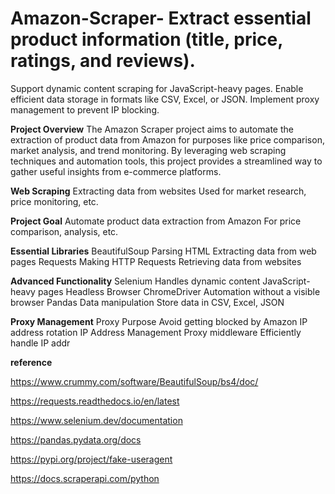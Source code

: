 # Amazon-Scraper- Extract essential product information (title, price, ratings, and reviews).
Support dynamic content scraping for JavaScript-heavy pages.
Enable efficient data storage in formats like CSV, Excel, or JSON.
Implement proxy management to prevent IP blocking.


**Project Overview**
The Amazon Scraper project aims to automate the extraction of product data from Amazon for purposes like price comparison, market analysis, and trend monitoring. By leveraging web scraping techniques and automation tools, this project provides a streamlined way to gather useful insights from e-commerce platforms.

**Web Scraping**
Extracting data from websites
Used for market research, price monitoring, etc.

**Project Goal**
Automate product data extraction from Amazon
For price comparison, analysis, etc.

**Essential Libraries**
BeautifulSoup
Parsing HTML
Extracting data from web pages
Requests
Making HTTP Requests
Retrieving data from websites

**Advanced Functionality**
Selenium
Handles dynamic content
JavaScript-heavy pages
Headless Browser
ChromeDriver
Automation without a visible
browser
Pandas
Data manipulation
Store data in CSV, Excel, JSON

**Proxy Management**
Proxy Purpose
Avoid getting blocked by Amazon
IP address rotation
IP Address Management
Proxy middleware
Efficiently handle IP addr

**reference**

https://www.crummy.com/software/BeautifulSoup/bs4/doc/

https://requests.readthedocs.io/en/latest

https://www.selenium.dev/documentation

https://pandas.pydata.org/docs

https://pypi.org/project/fake-useragent

https://docs.scraperapi.com/python














